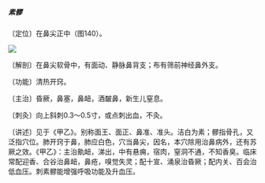 ##### 素髎

〔定位〕在鼻尖正中（图140）。

![](./img/图140.jpg)

〔解剖〕在鼻尖软骨中，有面动、静脉鼻背支；布有筛前神经鼻外支。

〔功能〕清热开窍。

〔主治〕昏厥，鼻塞，鼻衄，酒皶鼻，新生儿窒息。

〔刺灸〕向上斜刺0.3～0.5寸，或点刺出血，不灸。

〔讲述〕见于《甲乙》。别称面王、面正、鼻准、准头。洁白为素；髎指骨孔，又泛指穴位。肺开窍于鼻，肺应白色，穴当鼻尖，因名，本穴除用治鼻病外，还有苏厥之效。《甲乙》：主治鼽衄，涕出，中有悬痈，宿肉，窒洞不通，不知香臭。临床常配迎香、合谷治鼻衄，鼻疮，嗅觉失灵；配十宣、涌泉治昏厥；配内关、百会治低血压。刺素髎能增强呼吸功能及升血压。
